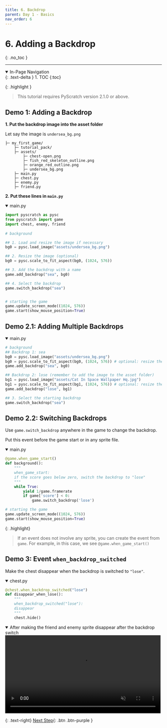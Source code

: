```yaml
---
title: 6. Backdrop
parent: Day 1 - Basics
nav_order: 6
---
```

# 6. Adding a Backdrop
{: .no_toc }

---

<details open markdown="block">
  <summary>
    In-Page Navigation
  </summary>
  {: .text-delta }
1. TOC
{:toc}
</details>

{: .highlight }
> This tutorial requires PyScratch version 2.1.0 or above. 


## Demo 1: Adding a Backdrop
**1. Put the backdrop image into the asset folder**

Let say the image is `undersea_bg.png`
```
├─ my_first_game/
    ├─ tutorial_pack/
    ├─ assets/
        ├─ chest-open.png
        ├─ fish_red_skeleton_outline.png 
        ├─ orange_red_outline.png
        ├─ undersea_bg.png
    ├─ main.py
    ├─ chest.py
    ├─ enemy.py
    ├─ friend.py
```

**2. Put these lines in `main.py`**
<details open markdown="block">
  <summary>
    main.py
  </summary>

```python
import pyscratch as pysc
from pyscratch import game
import chest, enemy, friend
       
# background

## 1. Load and resize the image if necessary 
bg0 = pysc.load_image("assets/undersea_bg.png")

## 2. Resize the image (optional)
bg0 = pysc.scale_to_fit_aspect(bg0, (1024, 576))

## 3. Add the backdrop with a name
game.add_backdrop("sea", bg0) 

## 4. Select the backdrop
game.switch_backdrop("sea")


# starting the game
game.update_screen_mode((1024, 576))
game.start(show_mouse_position=True)
```
</details>

## Demo 2.1: Adding Multiple Backdrops 

<details open markdown="block">
  <summary>
    main.py
  </summary>

```python
# background
## Backdrop 1: sea
bg0 = pysc.load_image("assets/undersea_bg.png")
bg0 = pysc.scale_to_fit_aspect(bg0, (1024, 576)) # optional: resize the image 
game.add_backdrop("sea", bg0) 

## Backdrop 2: lose (remember to add the image to the asset folder)
bg1 = pysc.load_image("assets/Cat In Space Wallpaper Hq.jpg")
bg1 = pysc.scale_to_fit_aspect(bg1, (1024, 576)) # optional: resize the image 
game.add_backdrop("lose", bg1) 

## 3. Select the starting backdrop
game.switch_backdrop("sea")
```
</details>


## Demo 2.2: Switching Backdrops
Use `game.switch_backdrop` anywhere in the game to change the backdrop. 

Put this event before the game start or in any sprite file. 

<details open markdown="block">
  <summary>
    main.py
  </summary>

```python
@game.when_game_start()
def background():
    """
    when_game_start: 
    if the score goes below zero, switch the backdrop to "lose"
    """
    while True:
        yield 1/game.framerate
        if game['score'] < 0: 
            game.switch_backdrop('lose')

# starting the game
game.update_screen_mode((1024, 576))
game.start(show_mouse_position=True)
```
</details>


{: .highlight}
> If an event does not involve any sprite, you can create the event from `game`. 
> For example, in this case, we see `@game.when_game_start()`

##  Demo 3: Event `when_backdrop_switched`
Make the chest disappear when the backdrop is switched to `"lose"`. 

<details open markdown="block">
  <summary>
    chest.py
  </summary>

```python
@chest.when_backdrop_switched("lose")
def disappear_when_lose():
    """
    when_backdrop_switched("lose"): 
    disappear
    """
    chest.hide()
```
</details>


<details open markdown="block">
  <summary>
    After making the friend and enemy sprite disappear after the backdrop switch

  </summary>
  <video autoplay loop muted playsinline style="max-width: 100%"  width="500">
    <source src="{{ site.cdn_url }}tut-day1/5-1.mp4" type="video/mp4">
    Your browser does not support the video tag.
    </video>    

</details>


{: .text-right}
[Next Step](./7-sound){: .btn .btn-purple }

